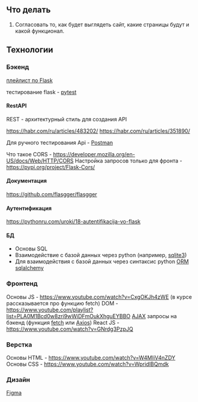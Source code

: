 ## Что делать
1. Согласовать то, как будет выглядеть сайт, какие страницы будут и какой функционал.

## Технологии
### Бэкенд

[плейлист по Flask](https://www.youtube.com/playlist?list=PLA0M1Bcd0w8yrxtwgqBvT6OM4HkOU3xYn)

тестирование flask - [pytest](https://flask.palletsprojects.com/en/stable/testing/)
#### RestAPI

REST - архитектурный стиль для создания API

https://habr.com/ru/articles/483202/
https://habr.com/ru/articles/351890/

Для ручного тестирования Api - [Postman](https://www.postman.com/)

Что такое CORS - https://developer.mozilla.org/en-US/docs/Web/HTTP/CORS
Настройка запросов только для фронта - https://pypi.org/project/Flask-Cors/


#### Документация

https://github.com/flasgger/flasgger


#### Аутентификация

https://pythonru.com/uroki/18-autentifikacija-vo-flask


#### БД

- Основы SQL
- Взаимодействие с базой данных через python (например, [sqlite3](https://docs.python.org/3/library/sqlite3.html))
- Для взаимодействия с базой данных через синтаксис python [ORM sqlalchemy](https://docs.sqlalchemy.org/en/20/)


### Фронтенд

Основы JS - https://www.youtube.com/watch?v=CxgOKJh4zWE (в курсе рассказывается про функцию fetch)
DOM - https://www.youtube.com/playlist?list=PLA0M1Bcd0w8zri9wWiDFmOukXhguEYBBO
[AJAX](https://developer.mozilla.org/en-US/docs/Glossary/AJAX) запросы на бэкенд (функция [fetch](https://developer.mozilla.org/en-US/docs/Web/API/Fetch_API/Using_Fetch) или [Axios](https://axios-http.com/ru/docs/intro))
React JS - https://www.youtube.com/watch?v=GNrdg3PzpJQ


### Верстка

Основы HTML - https://www.youtube.com/watch?v=W4MIiV4nZDY
Основы СSS - https://www.youtube.com/watch?v=WpridlBQmdk

### Дизайн

[Figma]([https://www.figma.com/](https://vk.com/away.php?to=https%3A%2F%2Fwww.figma.com%2F&utf=1))

